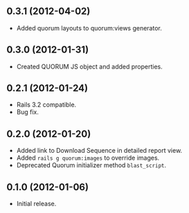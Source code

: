 ## 0.3.1 (2012-04-02)

* Added quorum layouts to quorum:views generator.

## 0.3.0 (2012-01-31)

* Created QUORUM JS object and added properties.

## 0.2.1 (2012-01-24)

* Rails 3.2 compatible.
* Bug fix.

## 0.2.0 (2012-01-20)

* Added link to Download Sequence in detailed report view.
* Added `rails g quorum:images` to override images.
* Deprecated Quorum initializer method `blast_script`.

## 0.1.0 (2012-01-06)

* Initial release.
